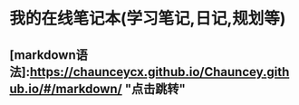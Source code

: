 # 我的在线笔记本(学习笔记,日记,规划等)

## [markdown语法]:https://chaunceycx.github.io/Chauncey.github.io/#/markdown/ "点击跳转"

